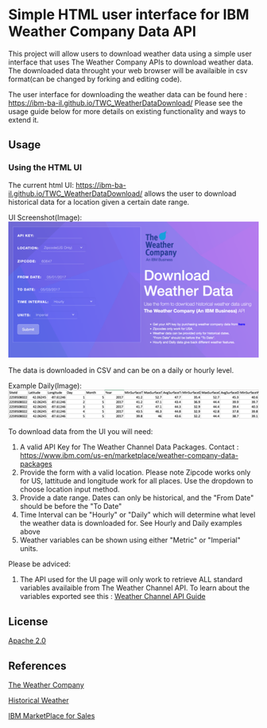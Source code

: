 
# Simple HTML user interface for IBM Weather Company Data API

This project will allow users to download weather data using a simple user interface that uses The Weather Company APIs to download weather data. The downloaded data throught your web browser will be availaible in csv format(can be changed by forking and editing code). 

The user interface  for downloading the weather data can be found here : https://ibm-ba-il.github.io/TWC_WeatherDataDownload/
Please see the usage guide below for more details on existing functionality and ways to extend it.

## Usage

### Using the HTML UI
The current html UI: https://ibm-ba-il.github.io/TWC_WeatherDataDownload/ allows the user to download historical data for a location given a certain date range. 

UI Screenshot(Image): 
![](Docs/UIScreenshot.png?raw=true "UI Screenshot")

The data is downloaded in CSV and can be on a daily or hourly level.

Example Daily(Image): 
![](Docs/DailyExample.png?raw=true "Daily Example Data")

To download data from the UI you will need:

1. A valid API Key for The Weather Channel Data Packages. Contact : https://www.ibm.com/us-en/marketplace/weather-company-data-packages
2. Provide the form with a valid location. Please note Zipcode works only for US, lattitude and longitude work for all places. Use the dropdown to choose location input method.
3. Provide a date range. Dates can only be historical, and the "From Date" should be before the "To Date"
4. Time Interval can be "Hourly" or "Daily" which will determine what level the weather data is downloaded for. See Hourly and Daily examples above
5. Weather variables can be shown using either "Metric" or "Imperial" units. 

Please be adviced:

1. The API used for the UI page will only work to retrieve ALL standard variables availaible from The Weather Channel API. To learn about the variables exported see this : [Weather Channel API Guide](Docs/TWC_CleanedObservations_API_Documentation.pdf)

## License
[Apache 2.0](http://www.apache.org/licenses/LICENSE-2.0.html)

## References
[The Weather Company](http://www.theweathercompany.com/)

[Historical Weather](https://docs.google.com/document/d/1asVeP3zFjSEYq_HXU4hpXgOcvz3jW1J2Z04guXCSZX0)

[IBM MarketPlace for Sales](https://www.ibm.com/us-en/marketplace/weather-company-data-packages)



